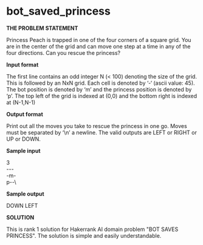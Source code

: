 # bot_saved_princess

**THE PROBLEM STATEMENT**
  
  Princess Peach is trapped in one of the four corners of a square grid.
  You are in the center of the grid and can move one step at a time in
  any of the four directions. Can you rescue the princess?

**Input format**

   The first line contains an odd integer N (< 100) denoting the size of
   the grid. This is followed by an NxN grid. Each cell is denoted by ‘-‘
   (ascii value: 45). The bot position is denoted by ‘m’ and the princess
   position is denoted by ‘p’.
   The top left of the grid is indexed at (0,0) and the bottom right is
   indexed at (N-1,N-1)

**Output format**
  
   Print out all the moves you take to rescue the princess in one go.
   Moves must be separated by ‘\n’ a newline. The valid outputs are LEFT
   or RIGHT or UP or DOWN.

**Sample input**
   
   3\
   ---\
   -m-\
   p--\
   
**Sample output**
   
 DOWN
 LEFT
   
 
 **SOLUTION**
   
   This is rank 1 solution for Hakerrank AI domain problem "BOT SAVES PRINCESS". The solution is simple and easily understandable.  

